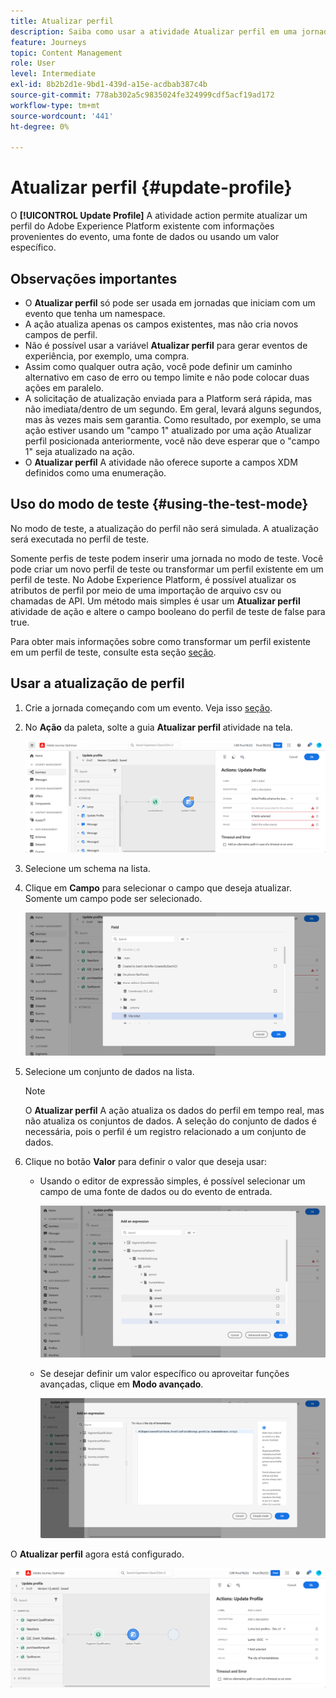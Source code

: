 ```yaml
---
title: Atualizar perfil
description: Saiba como usar a atividade Atualizar perfil em uma jornada
feature: Journeys
topic: Content Management
role: User
level: Intermediate
exl-id: 8b2b2d1e-9bd1-439d-a15e-acdbab387c4b
source-git-commit: 778ab302a5c9835024fe324999cdf5acf19ad172
workflow-type: tm+mt
source-wordcount: '441'
ht-degree: 0%

---
```


# Atualizar perfil {#update-profile}

O **[!UICONTROL Update Profile]** A atividade action permite atualizar um perfil do Adobe Experience Platform existente com informações provenientes do evento, uma fonte de dados ou usando um valor específico.

## Observações importantes

* O **Atualizar perfil** só pode ser usada em jornadas que iniciam com um evento que tenha um namespace.
* A ação atualiza apenas os campos existentes, mas não cria novos campos de perfil.
* Não é possível usar a variável **Atualizar perfil** para gerar eventos de experiência, por exemplo, uma compra.
* Assim como qualquer outra ação, você pode definir um caminho alternativo em caso de erro ou tempo limite e não pode colocar duas ações em paralelo.
* A solicitação de atualização enviada para a Platform será rápida, mas não imediata/dentro de um segundo. Em geral, levará alguns segundos, mas às vezes mais sem garantia. Como resultado, por exemplo, se uma ação estiver usando um &quot;campo 1&quot; atualizado por uma ação Atualizar perfil posicionada anteriormente, você não deve esperar que o &quot;campo 1&quot; seja atualizado na ação.
* O **Atualizar perfil** A atividade não oferece suporte a campos XDM definidos como uma enumeração.

## Uso do modo de teste {#using-the-test-mode}

No modo de teste, a atualização do perfil não será simulada. A atualização será executada no perfil de teste.

Somente perfis de teste podem inserir uma jornada no modo de teste. Você pode criar um novo perfil de teste ou transformar um perfil existente em um perfil de teste. No Adobe Experience Platform, é possível atualizar os atributos de perfil por meio de uma importação de arquivo csv ou chamadas de API. Um método mais simples é usar um **Atualizar perfil** atividade de ação e altere o campo booleano do perfil de teste de false para true.

Para obter mais informações sobre como transformar um perfil existente em um perfil de teste, consulte esta seção [seção](../building-journeys/creating-test-profiles.md#create-test-profiles-csv).

## Usar a atualização de perfil

1. Crie a jornada começando com um evento. Veja isso [seção](../building-journeys/journey.md).

1. No **Ação** da paleta, solte a guia **Atualizar perfil** atividade na tela.

   ![](../assets/profileupdate0.png)

1. Selecione um schema na lista.

1. Clique em **Campo** para selecionar o campo que deseja atualizar. Somente um campo pode ser selecionado.

   ![](../assets/profileupdate2.png)

1. Selecione um conjunto de dados na lista.

   >[!NOTE]
   >
   >O **Atualizar perfil** A ação atualiza os dados do perfil em tempo real, mas não atualiza os conjuntos de dados. A seleção do conjunto de dados é necessária, pois o perfil é um registro relacionado a um conjunto de dados.

1. Clique no botão **Valor** para definir o valor que deseja usar:

   * Usando o editor de expressão simples, é possível selecionar um campo de uma fonte de dados ou do evento de entrada.

      ![](../assets/profileupdate4.png)

   * Se desejar definir um valor específico ou aproveitar funções avançadas, clique em **Modo avançado**.

      ![](../assets/profileupdate3.png)

O **Atualizar perfil** agora está configurado.

![](../assets/profileupdate1.png)
